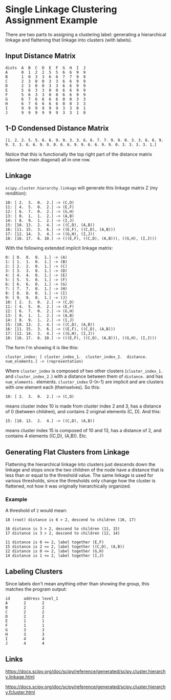 # Single Linkage Clustering Assignment Example

There are two parts to assigning a clustering label: generating a hierarchical linkage and flattening that linkage into clusters (with labels).

## Input Distance Matrix

```
dists  A  B  C  D  E  F  G  H  I  J
A      0  1  2  2  5  5  6  6  9  9
B      1  0  3  3  6  6  7  7  9  9
C      2  3  0  0  3  3  6  6  9  9
D      2  3  0  0  3  3  6  6  9  9
E      5  6  3  3  0  0  6  6  9  9
F      5  6  3  3  0  0  6  6  9  9
G      6  7  6  6  6  6  0  0  3  3
H      6  7  6  6  6  6  0  0  3  3
I      9  9  9  9  9  9  3  3  0  1
J      9  9  9  9  9  9  3  3  1  0
```

## 1-D Condensed Distance Matrix

`[1. 2. 2. 5. 5. 6. 6. 9. 9. 3. 3. 6. 6. 7. 7. 9. 9. 0. 3. 3. 6. 6. 9. 9. 3. 3. 6. 6. 9. 9. 0. 6. 6. 9. 9. 6. 6. 9. 9. 0. 3. 3. 3. 3. 1.]`

Notice that this is functionally the top right part of the distance matrix (above the main diagonal) all in one row.

## Linkage

`scipy.cluster.hierarchy.linkage` will generate this linkage matrix Z (my rendition):

```
10: [ 2.  3.  0.  2.] -> (C,D)
11: [ 4.  5.  0.  2.] -> (E,F)
12: [ 6.  7.  0.  2.] -> (G,H)
13: [ 0.  1.  1.  2.] -> (A,B)
14: [ 8.  9.  1.  2.] -> (I,J)
15: [10. 13.  2.  4.] -> ((C,D), (A,B))
16: [11. 15.  3.  6.] -> ((E,F), ((C,D), (A,B)))
17: [12. 14.  3.  4.] -> ((G,H), (I,J))
18: [16. 17.  6. 10.] -> (((E,F), ((C,D), (A,B))), ((G,H), (I,J)))
```

With the following extended implicit linkage matrix:

```
0: [ 0.  0.  0.  1.] -> (A)
1: [ 1.  1.  0.  1.] -> (B)
2: [ 2.  2.  0.  1.] -> (C)
3: [ 3.  3.  0.  1.] -> (D)
4: [ 4.  4.  0.  1.] -> (E)
5: [ 5.  5.  0.  1.] -> (F)
6: [ 6.  6.  0.  1.] -> (G)
7: [ 7.  7.  0.  1.] -> (H)
8: [ 8.  8.  0.  1.] -> (I)
9: [ 9.  9.  0.  1.] -> (J)
10: [ 2.  3.  0.  2.] -> (C,D)
11: [ 4.  5.  0.  2.] -> (E,F)
12: [ 6.  7.  0.  2.] -> (G,H)
13: [ 0.  1.  1.  2.] -> (A,B)
14: [ 8.  9.  1.  2.] -> (I,J)
15: [10. 13.  2.  4.] -> ((C,D), (A,B))
16: [11. 15.  3.  6.] -> ((E,F), ((C,D), (A,B)))
17: [12. 14.  3.  4.] -> ((G,H), (I,J))
18: [16. 17.  6. 10.] -> (((E,F), ((C,D), (A,B))), ((G,H), (I,J)))
```

The form I'm showing it is like this:

`cluster_index: [ cluster_index_1.  cluster_index_2.  distance.  num_elements.] -> (representation)`

Where `cluster_index` is composed of two other clusters (`cluster_index_1.` and `cluster_index_2.`) with a distance between them of `distance.` and has `num_elements.` elements. `cluster_index` 0-(n-1) are implicit and are clusters with one element each (themselves). So this:

`10: [ 2.  3.  0.  2.] -> (C,D)`

means cluster index 10 is made from cluster index 2 and 3, has a distance of 0 (between children), and contains 2 original elements (C, D). And this:

`15: [10. 13.  2.  4.] -> ((C,D), (A,B))`

means cluster index 15 is composed of 10 and 13, has a distance of 2, and contains 4 elements ((C,D), (A,B)). Etc.

## Generating Flat Clusters from Linkage

Flattening the hierarchical linkage into clusters just descends down the linkage and stops once the two children of the node have a distance that is less than or equal to the threshold value. The same linkage is used for various thresholds, since the thresholds only change how the cluster is flattened, not how it was originally hierarchically organized.

### Example

A threshold of `2` would mean:

```
18 (root) distance is 6 > 2, descend to children (16, 17)

16 distance is 3 > 2, descend to children (11, 15)
17 distance is 3 > 2, descend to children (12, 14)

11 distance is 0 <= 2, label together (E,F)
15 distance is 2 <= 2, label together ((C,D), (A,B))
12 distance is 0 <= 2, label together (G,H)
14 distance is 1 <= 2, label together (I,J)
```

## Labeling Clusters

Since labels don't mean anything other than showing the group, this matches the program output:

```
id      address level_1
A       2       2
B       2       2
C       2       2
D       2       2
E       1       1
F       1       1
G       3       3
H       3       3
I       4       4
J       4       4
```

## Links

https://docs.scipy.org/doc/scipy/reference/generated/scipy.cluster.hierarchy.linkage.html

https://docs.scipy.org/doc/scipy/reference/generated/scipy.cluster.hierarchy.fcluster.html
